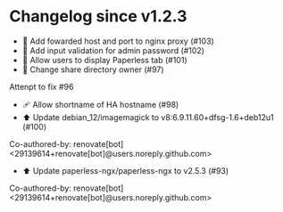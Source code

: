 # Changelog since v1.2.3
- 🔧 Add fowarded host and port to nginx proxy (#103) 
- 🦺 Add input validation for admin password (#102) 
- 🔧 Allow users to display Paperless tab (#101) 
- 🐛 Change share directory owner (#97)

Attenpt to fix #96 
- 🩹 Allow shortname of HA hostname (#98) 
- ⬆️ Update debian_12/imagemagick to v8:6.9.11.60+dfsg-1.6+deb12u1 (#100)

Co-authored-by: renovate[bot] <29139614+renovate[bot]@users.noreply.github.com> 
- ⬆️ Update paperless-ngx/paperless-ngx to v2.5.3 (#93)

Co-authored-by: renovate[bot] <29139614+renovate[bot]@users.noreply.github.com> 
